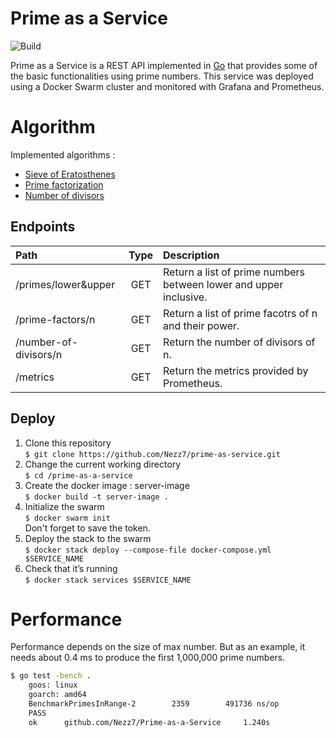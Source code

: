 Prime as a Service
=========
![Build](https://github.com/Nezz7/Prime-as-a-Service/workflows/Build/badge.svg)


Prime as a Service is a REST API implemented in [Go](http://golang.org) that provides some of the basic functionalities using prime numbers.
This service was deployed using a Docker Swarm cluster and monitored with Grafana and Prometheus.


# Algorithm
Implemented algorithms :
* [Sieve of Eratosthenes](https://cp-algorithms.com/algebra/sieve-of-eratosthenes.html) 
* [Prime factorization](https://cp-algorithms.com/algebra/factorization.html) 
* [Number of divisors](https://cp-algorithms.com/algebra/divisors.html) 

## Endpoints

| Path                                  | Type  | Description                                                      | 
|:--------------------------------------| :---: |:-----------------------------------------------------------------|
| /primes/lower&upper               |  GET  | Return a list of prime numbers between lower and upper inclusive.|
| /prime-factors/n                  |  GET  | Return a list of prime facotrs of n and their power.             | 
| /number-of-divisors/n             |  GET  | Return the number of divisors of n.                              | 
| /metrics                          |  GET  | Return the metrics provided by Prometheus.                        |      

## Deploy

1. Clone this repository <br>
`$ git clone https://github.com/Nezz7/prime-as-service.git`
2. Change the current working directory <br>
`$ cd /prime-as-a-service`<br>
3. Create the docker image : server-image  <br>
`$ docker build -t server-image .`<br>
4. Initialize the swarm <br>
`$ docker swarm init`<br>
Don't forget to save the token.<br>
5. Deploy the stack to the swarm<br>
`$ docker stack deploy --compose-file docker-compose.yml  $SERVICE_NAME`<br>
6. Check that it’s running <br>
`$ docker stack services $SERVICE_NAME`<br>
# Performance
Performance depends on the size of max number. But as an example, it needs about 0.4 ms to produce the first 1,000,000 prime numbers.

```bash
$ go test -bench .  
    goos: linux
    goarch: amd64
    BenchmarkPrimesInRange-2   	    2359	    491736 ns/op
    PASS
    ok  	github.com/Nezz7/Prime-as-a-Service	    1.240s
```





